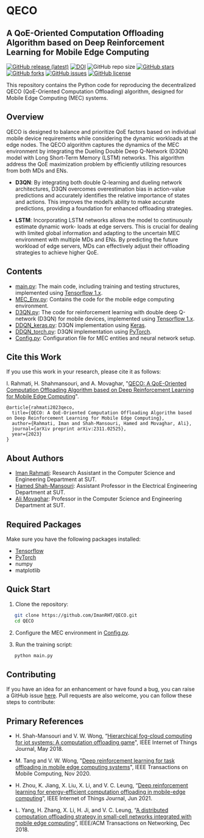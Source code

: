# QECO

## A QoE-Oriented Computation Offloading Algorithm based on Deep Reinforcement Learning for Mobile Edge Computing
[![GitHub release (latest)](https://img.shields.io/github/v/release/ImanRht/QOCO)](https://github.com/ImanRht/QOCO/releases)
[![DOI](https://zenodo.org/badge/672957541.svg)](https://zenodo.org/doi/10.5281/zenodo.10134418)
![GitHub repo size](https://img.shields.io/github/repo-size/ImanRht/QOCO)
[![GitHub stars](https://img.shields.io/github/stars/ImanRht/QOCO?style=social)](https://github.com/ImanRht/QOCO/stargazers) 
[![GitHub forks](https://img.shields.io/github/forks/ImanRht/QOCO?style=social)](https://github.com/ImanRht/QOCO/network/members) 
[![GitHub issues](https://img.shields.io/github/issues/ImanRht/QOCO?style=social)](https://github.com/ImanRht/QOCO/issues) 
[![GitHub license](https://img.shields.io/github/license/ImanRht/QOCO?style=social)](https://github.com/ImanRht/QOCO/blob/master/LICENSE) 

This repository contains the Python code for reproducing the decentralized QECO (QoE-Oriented Computation Offloading) algorithm, designed for Mobile Edge Computing (MEC) systems. 

## Overview
QECO is designed to balance and prioritize QoE factors based on individual mobile device requirements while considering the dynamic workloads at the edge nodes. The QECO algorithm captures the dynamics of the MEC environment by integrating the Dueling Double Deep Q-Network (D3QN) model with Long Short-Term Memory (LSTM) networks. This algorithm address the QoE maximization problem by efficiently utilizing resources from both MDs and ENs.
- **D3QN**: By integrating both double Q-learning and dueling network architectures, D3QN overcomes overestimation bias in action-value predictions and accurately identifies the relative importance of states and actions. This improves the model’s ability to make accurate predictions, providing a foundation for enhanced offloading strategies.

- **LSTM**: Incorporating LSTM networks allows the model to continuously estimate dynamic work- loads at edge servers. This is crucial for dealing with limited global information and adapting to the uncertain MEC environment with multiple MDs and ENs. By predicting the future workload of edge servers, MDs can effectively adjust their offloading strategies to achieve higher QoE.

## Contents
- [main.py](main.py): The main code, including training and testing structures, implemented using [Tensorflow 1.x](https://www.tensorflow.org/install/pip).
- [MEC_Env.py](MEC_Env.py): Contains the code for the mobile edge computing environment.
- [D3QN.py](DDQN.py): The code for reinforcement learning with double deep Q-network (D3QN) for mobile devices, implemented using [Tensorflow 1.x](https://www.tensorflow.org/install/pip).
- [DDQN_keras.py](DDQN_keras.py): D3QN implementation using [Keras](https://keras.io/).
- [DDQN_torch.py](DDQN_torch.py): D3QN implementation using [PyTorch](https://pytorch.org/get-started/locally/).
- [Config.py](Config.py): Configuration file for MEC entities and neural network setup.

## Cite this Work
If you use this work in your research, please cite it as follows:

I. Rahmati, H. Shahmansouri, and A. Movaghar, "[QECO: A QoE-Oriented Computation Offloading Algorithm based on Deep Reinforcement Learning for Mobile Edge Computing](https://arxiv.org/pdf/2311.02525.pdf)".

```
@article{rahmati2023qeco,
  title={QECO: A QoE-Oriented Computation Offloading Algorithm based on Deep Reinforcement Learning for Mobile Edge Computing},
  author={Rahmati, Iman and Shah-Mansouri, Hamed and Movaghar, Ali},
  journal={arXiv preprint arXiv:2311.02525},
  year={2023}
}
```

## About Authors

- [Iman Rahmati](https://scholar.google.com/citations?user=yHWKp6MAAAAJ&hl=en&oi=sra): Research Assistant in the Computer Science and Engineering Department at SUT.
- [Hamed Shah-Mansouri](https://scholar.google.com/citations?user=dcjIFccAAAAJ&hl=en&oi=ao): Assistant Professor in the Electrical Engineering Department at SUT.
- [Ali Movaghar](https://scholar.google.com/citations?user=BXNelwwAAAAJ&hl=en): Professor in the Computer Science and Engineering Department at SUT.

## Required Packages

Make sure you have the following packages installed:

- [Tensorflow](https://www.tensorflow.org/install/pip)
- [PyTorch](https://pytorch.org/get-started/locally/)
- numpy
- matplotlib

## Quick Start

1. Clone the repository:

``` bash
   git clone https://github.com/ImanRHT/QECO.git
   cd QECO
```

2. Configure the MEC environment in [Config.py](Config.py).


3. Run the training script:

``` bash
   python main.py
```


## Contributing  

If you have an idea for an enhancement or have found a bug, you can raise a GitHub issue [here](https://github.com/ImanRht/QOCO/issues). Pull requests are also welcome, you can follow these steps to contribute:



## Primary References

- H. Shah-Mansouri and V. W. Wong, “[Hierarchical fog-cloud computing for iot systems: A computation offloading game](https://ieeexplore.ieee.org/document/8360511)", IEEE Internet of Things Journal, May 2018.

- M. Tang and V. W. Wong, "[Deep reinforcement learning for task offloading in mobile edge computing systems](https://ieeexplore.ieee.org/abstract/document/9253665)", IEEE Transactions on Mobile Computing, Nov 2020.

- H. Zhou, K. Jiang, X. Liu, X. Li, and V. C. Leung, “[Deep reinforcement learning for energy-efficient computation offloading in mobile-edge computing](https://ieeexplore.ieee.org/document/9462445)”, IEEE Internet of Things Journal, Jun 2021.

- L. Yang, H. Zhang, X. Li, H. Ji, and V. C. Leung, “[A distributed computation offloading strategy in small-cell networks integrated with mobile edge computing](https://ieeexplore.ieee.org/document/8519737)”, IEEE/ACM Transactions on Networking, Dec 2018.

